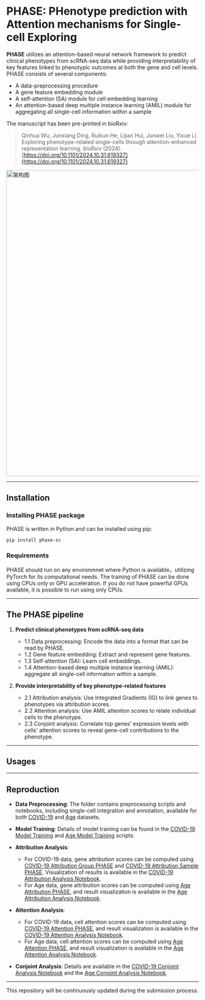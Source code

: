 # PHASE: PHenotype prediction with Attention mechanisms for Single-cell Exploring

**PHASE** utilizes an attention-based neural network framework to predict clinical phenotypes from scRNA-seq data while providing interpretability of key features linked to phenotypic outcomes at both the gene and cell levels. PHASE consists of several components:
- A data-preprocessing procedure
- A gene feature embedding module
- A self-attention (SA) module for cell embedding learning
- An attention-based deep multiple instance learning (AMIL) module for aggregating all single-cell information within a sample


The manuscript has been pre-printed in bioRxiv:
> Qinhua Wu, Junxiang Ding, Ruikun He, Lijian Hui, Junwei Liu, Yixue Li. Exploring phenotype-related single-cells through attention-enhanced representation learning. *bioRxiv* (2024). [https://doi.org/10.1101/2024.10.31.619327](https://doi.org/10.1101/2024.10.31.619327)

<img src="https://github.com/wuqinhua/PHASE/blob/main/The%20framework%20of%20PHASE.png" alt="架构图" width="800"/>

***

## Installation
### Installing PHASE package
PHASE is written in Python and can be installed using pip:

```bash
pip install phase-sc
```
### Requirements
PHASE should run on any environmnet where Python is available，utilizing PyTorch for its computational needs. The training of PHASE can be done using CPUs only or GPU acceleration. If you do not have powerful GPUs available, it is possible to run using only CPUs.

***

## The PHASE pipeline

1. **Predict clinical phenotypes from scRNA-seq data**
   - 1.1 Data preprocessing: Encode the data into a format that can be read by PHASE.
   - 1.2 Gene feature embedding: Extract and represent gene features.
   - 1.3 Self-attention (SA): Learn cell embeddings.
   - 1.4 Attention-based deep multiple instance learning (AMIL): aggregate all single-cell information within a sample.
   
2. **Provide interpretability of key phenotype-related features**
   - 2.1 Attribution analysis: Use Integrated Gradients (IG) to link genes to phenotypes via attribution scores.
   - 2.2 Attention analysis: Use AMIL attention scores to relate individual cells to the phenotype.
   - 2.3 Conjoint analysis: Correlate top genes' expression levels with cells' attention scores to reveal gene-cell contributions to the phenotype.
     
***

## Usages

***

## Reproduction

- **Data Preprocessing**: The folder contains preprocessing scripts and notebooks, including single-cell integration and annotation, available for both [COVID-19](https://github.com/wuqinhua/PHASE/tree/main/COVID19/1_Data_preprocess) and [Age](https://github.com/wuqinhua/PHASE/tree/main/Age/1_Data_preprocess) datasets.

- **Model Training**: Details of model training can be found in the [COVID-19 Model Training](https://github.com/wuqinhua/PHASE/blob/main/COVID19/2_Model/2.1.2_Model_Training.py) and [Age Model Training](https://github.com/wuqinhua/PHASE/blob/main/Age/2_Model/2.3_Model_training.py) scripts.

- **Attribution Analysis**: 
  - For COVID-19 data, gene attribution scores can be computed using [COVID-19 Attribution Group PHASE](https://github.com/wuqinhua/PHASE/blob/main/COVID19/2_Model/2.2.1_attribution_group_PHASE.py) and [COVID-19 Attribution Sample PHASE](https://github.com/wuqinhua/PHASE/blob/main/COVID19/2_Model/2.2.2_attribution_sample_PHASE.py). Visualization of results is available in the [COVID-19 Attribution Analysis Notebook](https://github.com/wuqinhua/PHASE/blob/main/COVID19/3_Analysis/3.1_Attribution_analysis.ipynb).
  - For Age data, gene attribution scores can be computed using [Age Attribution PHASE](https://github.com/wuqinhua/PHASE/blob/main/Age/2_Model/2.4_Attribution_PHASE.py), and result visualization is available in the [Age Attribution Analysis Notebook](https://github.com/wuqinhua/PHASE/blob/main/Age/3_Analysis/3.2_Attention_analysis.ipynb).

- **Attention Analysis**: 
  - For COVID-19 data, cell attention scores can be computed using [COVID-19 Attention PHASE](https://github.com/wuqinhua/PHASE/blob/main/COVID19/2_Model/2.3_attention_cell_PHASE.py), and result visualization is available in the [COVID-19 Attention Analysis Notebook](https://github.com/wuqinhua/PHASE/blob/main/COVID19/3_Analysis/3.2_Attention_analysis.ipynb).
  - For Age data, cell attention scores can be computed using [Age Attention PHASE](https://github.com/wuqinhua/PHASE/blob/main/Age/2_Model/2.5_Attention_PHASE.py), and result visualization is available in the [Age Attention Analysis Notebook](https://github.com/wuqinhua/PHASE/blob/main/Age/3_Analysis/3.2_Attention_analysis.ipynb).

- **Conjoint Analysis**: Details are available in the [COVID-19 Conjoint Analysis Notebook](https://github.com/wuqinhua/PHASE/blob/main/COVID19/3_Analysis/3.3_Conjoint_analysis.ipynb) and the [Age Conjoint Analysis Notebook](https://github.com/wuqinhua/PHASE/blob/main/Age/3_Analysis/3.3_Conjoint_analysis.ipynb).

***

This repository will be continuously updated during the submission process.
